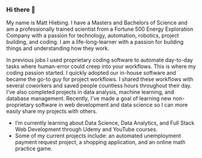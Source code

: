 ### Hi there 👋
My name is Matt Hiebing.  I have a Masters and Bachelors of Science and am a professionally trained scientist from a Fortune 500 Energy Exploration Company with a passion for technology, automation, robotics, project building, and coding.  I am a life-long-learner with a passion for building things and understanding how they work.  

In previous jobs I used proprietary coding software to automate day-to-day tasks where human-error could creep into your workflows.  This is where my coding passion started.  I quickly adopted our in-house software and became the go-to guy for project workflows.  I shared these workflows with several coworkers and saved people countless hours throughout their day.  I've also completed projects in data analysis, machine learning, and database management.  Recently, I've made a goal of learning new non-proprietary software in web development and data science so I can more easily share my projects with others.

- I’m currently learning about Data Science, Data Analytics, and Full Stack Web Development through Udemy and YouTube courses.
- Some of my current projects include: an automated unemployment payment request project, a shopping application, and an online math practice game.
